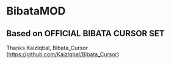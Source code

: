 # BibataMOD

## Based on OFFICIAL BIBATA CURSOR SET

Thanks KaizIqbal, Bibata_Cursor (https://github.com/KaizIqbal/Bibata_Cursor)
